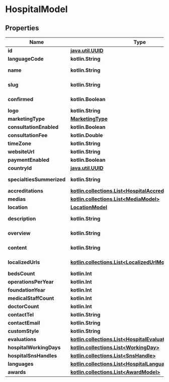 
# HospitalModel

## Properties
Name | Type | Description | Notes
------------ | ------------- | ------------- | -------------
**id** | [**java.util.UUID**](java.util.UUID.md) |  |  [optional]
**languageCode** | **kotlin.String** |  |  [optional]
**name** | **kotlin.String** |  |  [optional] [readonly]
**slug** | **kotlin.String** |  |  [optional] [readonly]
**confirmed** | **kotlin.Boolean** |  |  [optional] [readonly]
**logo** | **kotlin.String** |  |  [optional]
**marketingType** | [**MarketingType**](MarketingType.md) |  |  [optional]
**consultationEnabled** | **kotlin.Boolean** |  |  [optional]
**consultationFee** | **kotlin.Double** |  |  [optional]
**timeZone** | **kotlin.String** |  |  [optional]
**websiteUrl** | **kotlin.String** |  |  [optional]
**paymentEnabled** | **kotlin.Boolean** |  |  [optional]
**countryId** | [**java.util.UUID**](java.util.UUID.md) |  |  [optional]
**specialtiesSummerized** | **kotlin.String** |  |  [optional] [readonly]
**accreditations** | [**kotlin.collections.List&lt;HospitalAccreditationItemModel&gt;**](HospitalAccreditationItemModel.md) |  |  [optional]
**medias** | [**kotlin.collections.List&lt;MediaModel&gt;**](MediaModel.md) |  |  [optional]
**location** | [**LocationModel**](LocationModel.md) |  |  [optional]
**description** | **kotlin.String** |  |  [optional] [readonly]
**overview** | **kotlin.String** |  |  [optional] [readonly]
**content** | **kotlin.String** |  |  [optional] [readonly]
**localizedUrls** | [**kotlin.collections.List&lt;LocalizedUrlModel&gt;**](LocalizedUrlModel.md) |  |  [optional] [readonly]
**bedsCount** | **kotlin.Int** |  |  [optional]
**operationsPerYear** | **kotlin.Int** |  |  [optional]
**foundationYear** | **kotlin.Int** |  |  [optional]
**medicalStaffCount** | **kotlin.Int** |  |  [optional]
**doctorCount** | **kotlin.Int** |  |  [optional]
**contactTel** | **kotlin.String** |  |  [optional]
**contactEmail** | **kotlin.String** |  |  [optional]
**customStyle** | **kotlin.String** |  |  [optional]
**evaluations** | [**kotlin.collections.List&lt;HospitalEvaluationItemModel&gt;**](HospitalEvaluationItemModel.md) |  |  [optional]
**hospitalWorkingDays** | [**kotlin.collections.List&lt;WorkingDay&gt;**](WorkingDay.md) |  |  [optional]
**hospitalSnsHandles** | [**kotlin.collections.List&lt;SnsHandle&gt;**](SnsHandle.md) |  |  [optional]
**languages** | [**kotlin.collections.List&lt;HospitalLanguageItemModel&gt;**](HospitalLanguageItemModel.md) |  |  [optional]
**awards** | [**kotlin.collections.List&lt;AwardModel&gt;**](AwardModel.md) |  |  [optional]




